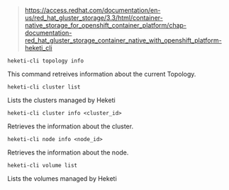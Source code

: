 > https://access.redhat.com/documentation/en-us/red_hat_gluster_storage/3.3/html/container-native_storage_for_openshift_container_platform/chap-documentation-red_hat_gluster_storage_container_native_with_openshift_platform-heketi_cli

```shell
heketi-cli topology info
```
This command retreives information about the current Topology.

```shell
heketi-cli cluster list
```
Lists the clusters managed by Heketi

```shell
heketi-cli cluster info <cluster_id>
```
Retrieves the information about the cluster.

```shell
heketi-cli node info <node_id>
```
Retrieves the information about the node.

```shell
heketi-cli volume list
```
Lists the volumes managed by Heketi
